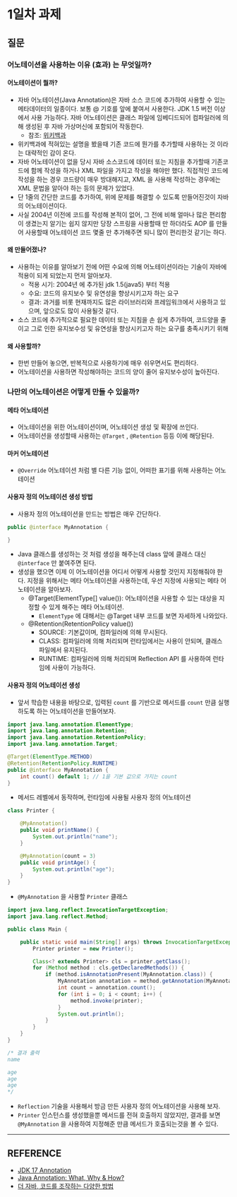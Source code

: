# 1일차 과제

## 질문

### 어노테이션을 사용하는 이유 (효과) 는 무엇일까?

#### 어노테이션이 뭘까?

- 자바 어노테이션(Java Annotation)은 자바 소스 코드에 추가하여 사용할 수 있는 메타데이터의 일종이다. 보통 @ 기호를 앞에 붙여서 사용한다. JDK 1.5 버전 이상에서 사용 가능하다. 자바 어노테이션은 클래스 파일에 임베디드되어 컴파일러에 의해 생성된 후 자바 가상머신에 포함되어 작동한다.
  - 참조: [위키백과](https://ko.wikipedia.org/wiki/자바_애너테이션)
- 위키백과에 적혀있는 설명을 봤을때 기존 코드에 뭔가를 추가할때 사용하는 것 이라는 대략적인 감이 온다.
- 자바 어노테이션이 없을 당시 자바 소스코드에 데이터 또는 지침을 추가할때 기존코드에 함께 작성을 하거나 XML 파일을 가지고 작성을 해야만 했다. 직접적인 코드에 작성을 하는 경우 코드량이 매우 방대해지고, XML 을 사용해 작성하는 경우에는
  XML 문법을 알아야 하는 등의 문제가 있었다.
- 단 1줄의 간단한 코드를 추가하여, 위에 문제를 해결할 수 있도록 만들어진것이 자바의 어노테이션이다.
- 사실 2004년 이전에 코드를 작성해 본적이 없어, 그 전에 비해 얼마나 많은 편리함이 생겼는지 알기는 쉽지 않지만 당장 스프링을 사용할때 만 하더라도 AOP 를 만들어 사용할때 어노테이션 코드 몇줄 만 추가해주면 되니 많이 편리한것 같기는 하다.

#### 왜 만들어졌나?

- 사용하는 이유를 알아보기 전에 어떤 수요에 의해 어노테이션이라는 기술이 자바에 적용이 되게 되었는지 먼저 알아보자.
  - 적용 시기: 2004년 에 추가된 jdk 1.5(java5) 부터 적용
  - 수요: 코드의 유지보수 및 유연성을 향상시키고자 하는 요구
  - 결과: 과거를 비롯 현재까지도 많은 라이브러리와 프레임워크에서 사용하고 있으며, 앞으로도 많이 사용될것 같다.
- 소스 코드에 추가적으로 필요한 데이터 또는 지침을 손 쉽게 추가하여, 코드양을 줄이고 그로 인한 유지보수성 및 유연성을 향상시키고자 하는 요구를 충족시키기 위해

#### 왜 사용할까?

- 한번 만들어 놓으면, 반복적으로 사용하기에 매우 쉬우면서도 편리하다.
- 어노테이션을 사용하면 작성해야하는 코드의 양이 줄어 유지보수성이 높아진다.

### 나만의 어노테이션은 어떻게 만들 수 있을까?

#### 메타 어노테이션

- 어노테이션을 위한 어노테이션이며, 어노테이션 생성 및 확장에 쓰인다.
- 어노테이션을 생성할때 사용하는 `@Target` , `@Retention` 등등 이에 해당된다.

#### 마커 어노테이션

- `@Override` 어노테이션 처럼 별 다른 기능 없이, 어떠한 표기를 위해 사용하는 어노테이션

#### 사용자 정의 어노테이션 생성 방법

- 사용자 정의 어노테이션을 만드는 방법은 매우 간단하다.

```java
public @interface MyAnnotation {

}
```

- Java 클래스를 생성하는 것 처럼 생성을 해주는데 class 앞에 클래스 대신 `@interface` 만 붙여주면 된다.
- 생성을 했으면 이제 이 어노테이션을 어디서 어떻게 사용할 것인지 지정해줘야 한다. 지정을 위해서는 메타 어노테이션을 사용하는데, 우선 지정에 사용되는 메타 어노테이션을 알아보자.
  - @Target(ElementType[] value()): 어노테이션을 사용할 수 있는 대상을 지정할 수 있게 해주는 메타 어노테이션.
    - `ElementType` 에 대해서는 @Target 내부 코드를 보면 자세하게 나와있다.
  - @Retention(RetentionPolicy value())
    - SOURCE: 기본값이며, 컴파일러에 의해 무시된다.
    - CLASS: 컴파일러에 의해 처리되며 런타임에서는 사용이 안되며, 클래스 파일에서 유지된다.
    - RUNTIME: 컴파일러에 의해 처리되며 Reflection API 를 사용하여 런타임에 사용이 가능하다.

#### 사용자 정의 어노테이션 생성

- 앞서 학습한 내용을 바탕으로, 입력된 `count` 를 기반으로 메서드를 `count` 만큼 실행하도록 하는 어노테이션을 만들어보자.

```java
import java.lang.annotation.ElementType;
import java.lang.annotation.Retention;
import java.lang.annotation.RetentionPolicy;
import java.lang.annotation.Target;

@Target(ElementType.METHOD)
@Retention(RetentionPolicy.RUNTIME)
public @interface MyAnnotation {
    int count() default 1; // 1을 기본 값으로 가지는 count
}
```

- 메서드 레벨에서 동작하며, 런타임에 사용될 사용자 정의 어노테이션

```java
class Printer {

    @MyAnnotation()
    public void printName() {
        System.out.println("name");
    }

    @MyAnnotation(count = 3)
    public void printAge() {
        System.out.println("age");
    }
}
```

- `@MyAnnotation` 을 사용할 `Printer` 클래스

```java
import java.lang.reflect.InvocationTargetException;
import java.lang.reflect.Method;

public class Main {

    public static void main(String[] args) throws InvocationTargetException, IllegalAccessException {
        Printer printer = new Printer();

        Class<? extends Printer> cls = printer.getClass();
        for (Method method : cls.getDeclaredMethods()) {
            if (method.isAnnotationPresent(MyAnnotation.class)) {
                MyAnnotation annotation = method.getAnnotation(MyAnnotation.class);
                int count = annotation.count();
                for (int i = 0; i < count; i++) {
                    method.invoke(printer);
                }
                System.out.println();
            }
        }
    }
}

/* 결과 출력
name

age
age
age
*/
```

- `Reflection` 기술을 사용해서 방금 만든 사용자 정의 어노테이션을 사용해 보자.
- `Printer` 인스턴스를 생성했을뿐 메서드를 전혀 호출하지 않았지만, 결과를 보면 `@MyAnnotation` 을 사용하여 지정해준 만큼 메서드가 호출되는것을 볼 수 있다.

---
## REFERENCE

- [JDK 17 Annotation](https://docs.oracle.com/en/java/javase/17/docs/api/java.base/java/lang/annotation/package-summary.html)
- [Java Annotation: What, Why & How?](https://www.linkedin.com/pulse/java-annotation-what-why-how-shivangam-soni)
- [더 자바, 코드를 조작하는 다양한 방법](https://www.inflearn.com/course/the-java-code-manipulation)

